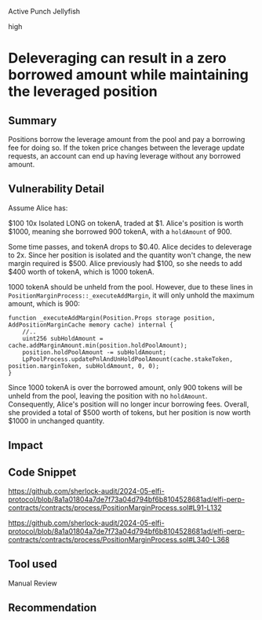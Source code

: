 Active Punch Jellyfish

high

# Deleveraging can result in a zero borrowed amount while maintaining the leveraged position

## Summary
Positions borrow the leverage amount from the pool and pay a borrowing fee for doing so. If the token price changes between the leverage update requests, an account can end up having leverage without any borrowed amount.
## Vulnerability Detail
Assume Alice has:

$100 10x Isolated LONG on tokenA, traded at $1. Alice's position is worth $1000, meaning she borrowed 900 tokenA, with a `holdAmount` of 900.

Some time passes, and tokenA drops to $0.40. Alice decides to deleverage to 2x. Since her position is isolated and the quantity won't change, the new margin required is $500. Alice previously had $100, so she needs to add $400 worth of tokenA, which is 1000 tokenA. 

1000 tokenA should be unheld from the pool. However, due to these lines in `PositionMarginProcess::_executeAddMargin`, it will only unhold the maximum amount, which is 900:

```solidity
function _executeAddMargin(Position.Props storage position, AddPositionMarginCache memory cache) internal {
    //..
    uint256 subHoldAmount = cache.addMarginAmount.min(position.holdPoolAmount);
    position.holdPoolAmount -= subHoldAmount;
    LpPoolProcess.updatePnlAndUnHoldPoolAmount(cache.stakeToken, position.marginToken, subHoldAmount, 0, 0);
}
```

Since 1000 tokenA is over the borrowed amount, only 900 tokens will be unheld from the pool, leaving the position with no `holdAmount`. Consequently, Alice's position will no longer incur borrowing fees. Overall, she provided a total of $500 worth of tokens, but her position is now worth $1000 in unchanged quantity.
## Impact

## Code Snippet
https://github.com/sherlock-audit/2024-05-elfi-protocol/blob/8a1a01804a7de7f73a04d794bf6b8104528681ad/elfi-perp-contracts/contracts/process/PositionMarginProcess.sol#L91-L132

https://github.com/sherlock-audit/2024-05-elfi-protocol/blob/8a1a01804a7de7f73a04d794bf6b8104528681ad/elfi-perp-contracts/contracts/process/PositionMarginProcess.sol#L340-L368
## Tool used

Manual Review

## Recommendation
